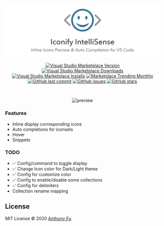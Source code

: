 <p align="center">
<a href="https://iconify.design">
<img src="./screenshots/preface.png" alt="logo" width='650'/>
</a>
</p>

<p align="center">
<a href="https://marketplace.visualstudio.com/items?itemName=antfu.iconify" target="__blank"><img src="https://img.shields.io/visual-studio-marketplace/v/antfu.iconify.svg?color=blue&amp;label=VS%20Code%20Marketplace&logo=visual-studio-code" alt="Visual Studio Marketplace Version" /></a>
<a href="https://marketplace.visualstudio.com/items?itemName=antfu.iconify" target="__blank"><img src="https://img.shields.io/visual-studio-marketplace/d/antfu.iconify.svg?color=4bdbe3" alt="Visual Studio Marketplace Downloads" /></a>
<a href="https://marketplace.visualstudio.com/items?itemName=antfu.iconify" target="__blank"><img src="https://img.shields.io/visual-studio-marketplace/i/antfu.iconify.svg?color=63ba83" alt="Visual Studio Marketplace Installs" /></a>
<a href="https://marketplace.visualstudio.com/items?itemName=antfu.iconify" target="__blank"><img src="https://vsmarketplacebadge.apphb.com/trending-monthly/antfu.iconify.svg?color=a1b858" alt="Marketplace Trending Monthly" /></a>
<br/>
<a href="https://github.com/antfu/vscode-iconify" target="__blank"><img src="https://img.shields.io/github/last-commit/antfu/vscode-iconify.svg?color=c977be" alt="GitHub last commit" /></a>
<a href="https://github.com/antfu/vscode-iconify/issues" target="__blank"><img src="https://img.shields.io/github/issues/antfu/vscode-iconify.svg?color=a38eed" alt="GitHub issues" /></a>
<a href="https://github.com/antfu/vscode-iconify" target="__blank"><img alt="GitHub stars" src="https://img.shields.io/github/stars/antfu/vscode-iconify?style=social"></a>
</p>

<br>

<p align='center'>
  <img src="https://github.com/antfu/vscode-iconify/blob/master/screenshots/preview-1.png" alt='preview'>
</p>


### Features

- Inline display corresponding icons
- Auto completions for iconsets
- Hover
- Snippets

### TODO

- ✅ Config/command to toggle display
- ✅ Change Icon color for Dark/Light theme
- ✅ Config for customize color
- ✅ Config to enable/disable some collections
- ✅ Config for delimiters
- Collection rename mapping


## License

MIT License © 2020 [Anthony Fu](https://github.com/antfu)
